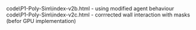 code\P1-Poly-Sim\index-v2b.html - using modified agent behaviour
code\P1-Poly-Sim\index-v2c.html - corrrected wall interaction with masks (befor GPU implementation)
